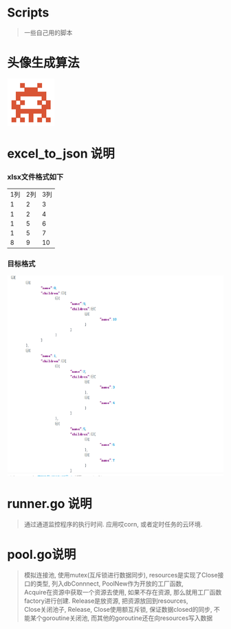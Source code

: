 # Scripts

> 一些自己用的脚本

# 头像生成算法
![avatar](images/150405230.png)


# excel\_to\_json 说明
### xlsx文件格式如下
<table>
    <tr>
        <td>1列</td>
        <td>2列</td>
        <td>3列</td>
    </tr>
    <tr>
        <td>1</td>
        <td>2</td>
        <td>3</td>
    </tr>
    <tr>
        <td>1</td>
        <td>2</td>
        <td>4</td>
    </tr>
    <tr>
        <td>1</td>
        <td>5</td>
        <td>6</td>
    </tr>
    <tr>
        <td>1</td>
        <td>5</td>
        <td>7</td>
    </tr>
    <tr>
        <td>8</td>
        <td>9</td>
        <td>10</td>
    </tr>
</table>

### 目标格式
![excelToJson](./images/data_json.png)


# runner.go 说明
> 通过通道监控程序的执行时间. 应用哎corn, 或者定时任务的云环境.

# pool.go说明
> 模拟连接池, 使用mutex(互斥锁进行数据同步), resources是实现了Close接口的类型, 列入dbConnnect, PoolNew作为开放的工厂函数,   
> Acquire在资源中获取一个资源去使用, 如果不存在资源, 那么就用工厂函数factory进行创建. Release是放资源, 把资源放回到resources,  
> Close关闭池子, Release, Close使用额互斥锁, 保证数据closed的同步, 不能某个goroutine关闭池, 
> 而其他的goroutine还在向resources写入数据

